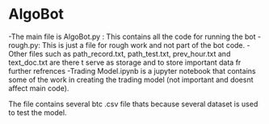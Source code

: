 # AlgoBot

-The main file is AlgoBot.py : This contains all the code for running the bot
-rough.py: This is just a file for rough work and not part of the bot code.
-Other files such as path_record.txt, path_test.txt, prev_hour.txt and text_doc.txt are there t serve as storage and to store important data fr further refrences
-Trading Model.ipynb is a jupyter notebook that contains some of the work in creating the trading model (not important and doesnt affect main code).

The file contains several btc .csv file thats because several dataset is used to test the model. 

 
